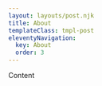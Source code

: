 ```yaml
---
layout: layouts/post.njk
title: About
templateClass: tmpl-post
eleventyNavigation:
  key: About
  order: 3
---
```


Content
